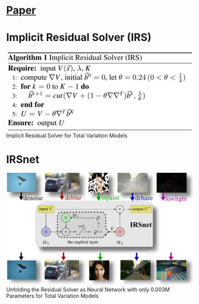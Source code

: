 # [Paper](https://ieeexplore.ieee.org/document/10838572)
# Implicit Residual Solver (IRS)
![image](IRS.JPG)
Implicit Residual Solver for Total Variation Models
# IRSnet
![image](alls.png)
Unfolding the Residual Solver as Neural Network with only 0.003M Parameters for Total Variation Models
